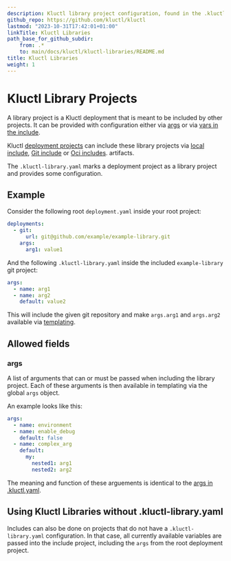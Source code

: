 ```yaml
---
description: Kluctl library project configuration, found in the .kluctl-library.yaml file.
github_repo: https://github.com/kluctl/kluctl
lastmod: "2023-10-31T17:42:01+01:00"
linkTitle: Kluctl Libraries
path_base_for_github_subdir:
    from: .*
    to: main/docs/kluctl/kluctl-libraries/README.md
title: Kluctl Libraries
weight: 1
---
```




# Kluctl Library Projects

A library project is a Kluctl deployment that is meant to be included by other projects. It can be provided with
configuration either via [args](#args) or via [vars in the include](../deployments/deployment-yml.md#vars-deployment-item).

Kluctl [deployment projects](../deployments/) can include these library projects via
[local include](../deployments/deployment-yml.md#includes), [Git include](../deployments/deployment-yml.md#git-includes)
or [Oci includes](../deployments/deployment-yml.md#oci-includes). 
artifacts.

The `.kluctl-library.yaml` marks a deployment project as a library project and provides some configuration.

## Example

Consider the following root `deployment.yaml` inside your root project:

```yaml
deployments:
  - git:
      url: git@github.com/example/example-library.git
    args:
      arg1: value1
```

And the following `.kluctl-library.yaml` inside the included `example-library` git project:

```yaml
args:
  - name: arg1
  - name: arg2
    default: value2
```

This will include the given git repository and make `args.arg1` and `args.arg2` available via [templating](../templating/).

## Allowed fields

### args

A list of arguments that can or must be passed when including the library project. Each of these arguments is then available
in templating via the global `args` object.

An example looks like this:
```yaml
args:
  - name: environment
  - name: enable_debug
    default: false
  - name: complex_arg
    default:
      my:
        nested1: arg1
        nested2: arg2
```

The meaning and function of these arguements is identical to the [args in .kluctl.yaml](../kluctl-project/#args).

## Using Kluctl Libraries without .kluctl-library.yaml

Includes can also be done on projects that do not have a `.kluctl-library.yaml` configuration. In that case, all
currently available variables are passed into the include project, including the `args` from the root deployment project.
